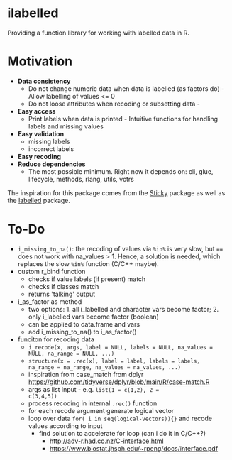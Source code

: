 
# ilabelled

Providing a function library for working with labelled data in R.

# Motivation

  - <b>Data consistency</b> 
    - Do not change numeric data when data is labelled (as factors do) - Allow labelling of values <= 0 
    - Do not loose attributes when recoding or subsetting data -
  - <b>Easy access</b> 
    - Print labels when data is printed - Intuitive functions for handling labels and missing values 
  - <b>Easy validation</b> 
    - missing labels 
    - incorrect labels 
  - <b>Easy recoding</b> 
  - <b>Reduce dependencies</b> 
    - The most possible minimum. Right now it depends on: cli, glue, lifecycle, methods, rlang, utils, vctrs

The inspiration for this package comes from the [Sticky](https://github.com/cran/sticky) package as well as the [labelled](https://github.com/larmarange/labelled) package.

# To-Do

  - <code>i_missing_to_na()</code>: the recoding of values via <code>%in%</code> is very slow, but <code>==</code> does not work with na_values > 1. Hence, a solution is needed, which replaces the slow <code>%in%</code> function (C/C++ maybe).
  - custom r_bind function
    - checks if value labels (if present) match
    - checks if classes match
    - returns 'talking' output
  - i_as_factor as method
    - two options: 1. all i_labelled and character vars become factor; 2. only i_labelled vars become factor (boolean)
    - can be applied to data.frame and vars
    - add i_missing_to_na() to i_as_factor()
  - funciton for recoding data
    - <code>i_recode(x, args, label = NULL, labels = NULL, na_values = NULL, na_range = NULL, ...)</code>
    - <code>structure(x = .rec(x), label = label, labels = labels, na_range = na_range, na_values = na_values, ...)</code>
    - inspiration from case_match from dplyr <https://github.com/tidyverse/dplyr/blob/main/R/case-match.R>
    - args as list input - e.g. <code>list(1 = c(1,2), 2 = c(3,4,5))</code>
    - process recoding in internal <code>.rec()</code> function
    - for each recode argument generate logical vector
    - loop over data <code>for( i in seq(logical-vectors)){}</code> and recode values according to input
        - find solution to accelerate for loop (can i do it in C/C++?)
            - <http://adv-r.had.co.nz/C-interface.html>
            - <https://www.biostat.jhsph.edu/~rpeng/docs/interface.pdf>
